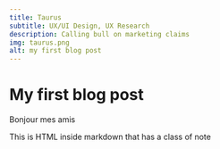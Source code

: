 ```yaml
---
title: Taurus
subtitle: UX/UI Design, UX Research
description: Calling bull on marketing claims
img: taurus.png
alt: my first blog post
---
```


# My first blog post

Bonjour mes amis

<div class="p-4 mb-4 text-white bg-blue-500">
  This is HTML inside markdown that has a class of note
</div>
